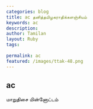 ```yaml
---
categories: blog
title: ac தனித்தமிழகராதிக்களஞ்சியம்
keywords: ac
description: 
author: Tamilan
layout: Ruby
tags: 
 
permalink: ac
featured: /images/ttak-48.png
---
```

## ac  
மாறுதிசை மின்னோட்டம்  
